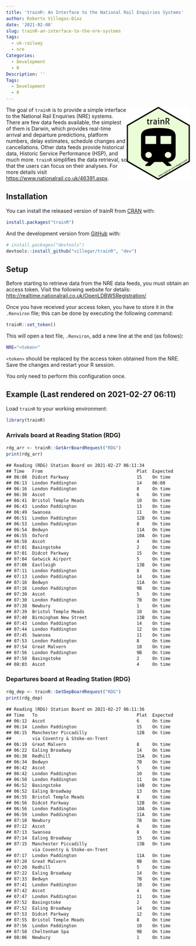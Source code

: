 ```yaml
---
title: 'trainR: An Interface to the National Rail Enquiries Systems'
author: Roberto Villegas-Diaz
date: '2021-02-08'
slug: trainR-an-interface-to-the-nre-systems
tags:
  - uk-railway
  - nre
Categories:
  - Development
  - R
Description: ''
Tags:
  - Development
  - R
---
```


<img src="https://raw.githubusercontent.com/villegar/trainR/main/inst/images/logo.png" alt="logo" align="right" height=200px/>

The goal of `trainR` is to provide a simple interface to the 
National Rail Enquiries (NRE) systems. There are few data feeds 
available, the simplest of them is Darwin, which provides real-time 
arrival and departure predictions, platform numbers, delay estimates, 
schedule changes and cancellations. Other data feeds provide historical 
data, Historic Service Performance (HSP), and much more. `trainR` 
simplifies the data retrieval, so that the users can focus on their 
analyses. For more details visit 
https://www.nationalrail.co.uk/46391.aspx.

## Installation

You can install the released version of trainR from [CRAN](https://CRAN.R-project.org) with:

``` r
install.packages("trainR")
```

And the development version from [GitHub](https://github.com/) with:

``` r
# install.packages("devtools")
devtools::install_github("villegar/trainR", "dev")
```

## Setup
Before starting to retrieve data from the NRE data feeds, you must obtain an access token. 
Visit the following website for details: http://realtime.nationalrail.co.uk/OpenLDBWSRegistration/

Once you have received your access token, you have to store it in the `.Renviron` file; this can be 
done by executing the following command:


```r
trainR::set_token()
```

This will open a text file, `.Renviron`, add a new line at the end (as follows):

```bash
NRE="<token>"
```

`<token>` should be replaced by the access token obtained from the NRE. Save the changes and restart 
your R session.

You only need to perform this configuration once.

## Example (Last rendered on 2021-02-27 06:11)

Load `trainR` to your working environment:

```r
library(trainR)
```

### Arrivals board at Reading Station (RDG)


```r
rdg_arr <- trainR::GetArrBoardRequest("RDG")
print(rdg_arr)
```

```
## Reading (RDG) Station Board on 2021-02-27 06:11:34
## Time   From                                    Plat  Expected
## 06:08  Didcot Parkway                          15    On time
## 06:13  London Paddington                       14    06:08
## 06:16  London Paddington                       8     On time
## 06:30  Ascot                                   6     On time
## 06:41  Bristol Temple Meads                    10    On time
## 06:43  London Paddington                       13    On time
## 06:49  Swansea                                 11    On time
## 06:51  London Paddington                       12B   On time
## 06:53  London Paddington                       8     On time
## 06:54  Bedwyn                                  11A   On time
## 06:55  Oxford                                  10A   On time
## 06:58  Ascot                                   4     On time
## 07:01  Basingstoke                             2     On time
## 07:01  Didcot Parkway                          15    On time
## 07:04  Gatwick Airport                         5     On time
## 07:08  Eastleigh                               13B   On time
## 07:11  London Paddington                       8     On time
## 07:13  London Paddington                       14    On time
## 07:16  Bedwyn                                  11A   On time
## 07:16  London Paddington                       9B    On time
## 07:30  Ascot                                   5     On time
## 07:30  London Paddington                       7B    On time
## 07:38  Newbury                                 1     On time
## 07:39  Bristol Temple Meads                    10    On time
## 07:40  Birmingham New Street                   13B   On time
## 07:43  London Paddington                       14    On time
## 07:44  London Paddington                       12    On time
## 07:45  Swansea                                 11    On time
## 07:53  London Paddington                       8     On time
## 07:54  Great Malvern                           10    On time
## 07:56  London Paddington                       9B    On time
## 07:58  Basingstoke                             2     On time
## 08:03  Ascot                                   4     On time
```

### Departures board at Reading Station (RDG)


```r
rdg_dep <- trainR::GetDepBoardRequest("RDG")
print(rdg_dep)
```

```
## Reading (RDG) Station Board on 2021-02-27 06:11:36
## Time   To                                      Plat  Expected
## 06:12  Ascot                                   6     On time
## 06:14  London Paddington                       15    On time
## 06:15  Manchester Piccadilly                   12B   On time
##        via Coventry & Stoke-on-Trent           
## 06:19  Great Malvern                           8     On time
## 06:22  Ealing Broadway                         14    On time
## 06:30  Redhill                                 15A   On time
## 06:34  Bedwyn                                  7B    On time
## 06:42  Ascot                                   5     On time
## 06:42  London Paddington                       10    On time
## 06:50  London Paddington                       11    On time
## 06:52  Basingstoke                             14B   On time
## 06:52  Ealing Broadway                         13    On time
## 06:55  Bristol Temple Meads                    8     On time
## 06:56  Didcot Parkway                          12B   On time
## 06:56  London Paddington                       10A   On time
## 06:59  London Paddington                       11A   On time
## 07:10  Newbury                                 7B    On time
## 07:12  Ascot                                   6     On time
## 07:13  Swansea                                 8     On time
## 07:14  Ealing Broadway                         15    On time
## 07:15  Manchester Piccadilly                   13B   On time
##        via Coventry & Stoke-on-Trent           
## 07:17  London Paddington                       11A   On time
## 07:20  Great Malvern                           9B    On time
## 07:20  Redhill                                 5     On time
## 07:22  Ealing Broadway                         14    On time
## 07:33  Bedwyn                                  7B    On time
## 07:41  London Paddington                       10    On time
## 07:42  Ascot                                   4     On time
## 07:47  London Paddington                       11    On time
## 07:52  Basingstoke                             2     On time
## 07:52  Ealing Broadway                         14    On time
## 07:53  Didcot Parkway                          12    On time
## 07:55  Bristol Temple Meads                    8     On time
## 07:56  London Paddington                       10    On time
## 07:58  Cheltenham Spa                          9B    On time
## 08:06  Newbury                                 1     On time
```
